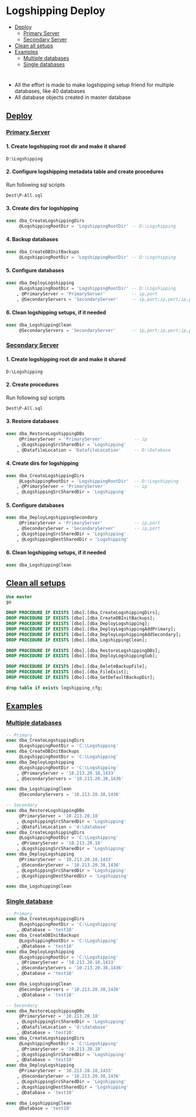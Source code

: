 # **Logshipping Deploy**

- [Deploy](#Deploy)
  - [Primary Server](#Primary-Server)
  - [Secondary Server](#Secondary-Server)
- [Clean all setups](#Clean-all-setups)
- [Examples](#Examples)
  - [Multiple databases](#Multiple-databases)
  - [Single databases](#Single-database)

#

- All the effort is made to make logshipping setup friend for multiple databases, like 40 databases
- All database objects created in master database

## [**Deploy**](#Logshipping-Deploy)

### [**Primary Server**](#Logshipping-Deploy)

#### 1. Create logshipping root dir and make it shared

    D:\Logshipping

#### 2. Configure logshipping metadata table and create procedures

Run following sql scripts

    Dest\P-All.sql

#### 3. Create dirs for logshipping

```sql
exec dba_CreateLogshippingDirs
     @LogshippingRootDir = 'LogshippingRootDir' -- D:\Logshipping
```

#### 4. Backup databases

```sql
exec dba_CreateDBInitBackups
     @LogshippingRootDir = 'LogshippingRootDir' -- D:\Logshipping
```

#### 5. Configure databases

```sql
exec dba_DeployLogshipping
     @LogshippingRootDir = 'LogshippingRootDir' -- D:\Logshipping
    , @PrimaryServer = 'PrimaryServer'          -- ip,port
    , @SecondaryServers = 'SecondaryServer'     -- ip,port;ip,port;ip,port
```

#### 6. Clean logshipping setups, if it needed

```sql
exec dba_LogshippingClean
     @SecondaryServers = 'SecondaryServer'      -- ip,port;ip,port;ip,port
```

### [**Secondary Server**](#Logshipping-Deploy)

#### 1. Create logshipping root dir and make it shared

    D:\Logshipping

#### 2. Create procedures

Run following sql scripts

    Dest\P-All.sql

#### 3. Restore databases

```sql
exec dba_RestoreLogshippingDBs
     @PrimaryServer = 'PrimaryServer'            -- ip
    , @LogshippingSrcSharedDir = 'Logshipping'
    , @DatafileLocation = 'DatafileLocation'     -- D:\Database
```

#### 4. Create dirs for logshipping

```sql
exec dba_CreateLogshippingDirs
     @LogshippingRootDir = 'LogshippingRootDir'  -- D:\Logshipping
    , @PrimaryServer = 'PrimaryServer'           -- ip
    , @LogshippingSrcSharedDir = 'Logshipping'
```

#### 5. Configure databases

```sql
exec dba_DeployLogshippingSecondary
     @PrimaryServer = 'PrimaryServer'            -- ip,port
    , @SecondaryServer = 'SecondaryServer'       -- ip,port
    , @LogshippingSrcSharedDir = 'Logshipping'
    , @LogshippingDestSharedDir = 'Logshipping'
```

#### 6. Clean logshipping setups, if it needed

```sql
exec dba_LogshippingClean
```

## [**Clean all setups**](#Logshipping-Deploy)

```sql
Use master
go

DROP PROCEDURE IF EXISTS [dbo].[dba_CreateLogshippingDirs];
DROP PROCEDURE IF EXISTS [dbo].[dba_CreateDBInitBackups];
DROP PROCEDURE IF EXISTS [dbo].[dba_DeployLogshipping];
DROP PROCEDURE IF EXISTS [dbo].[dba_DeployLogshippingAddPrimary];
DROP PROCEDURE IF EXISTS [dbo].[dba_DeployLogshippingAddSecondary];
DROP PROCEDURE IF EXISTS [dbo].[dba_LogshippingClean];

DROP PROCEDURE IF EXISTS [dbo].[dba_RestoreLogshippingDBs];
DROP PROCEDURE IF EXISTS [dbo].[dba_DeployLogshippingSub];

DROP PROCEDURE IF EXISTS [dbo].[dba_DeleteBackupFile];
DROP PROCEDURE IF EXISTS [dbo].[dba_FileExist];
DROP PROCEDURE IF EXISTS [dbo].[dba_GetDefaultBackupDir];

drop table if exists logshipping_cfg;
```

## [**Examples**](#Logshipping-Deploy)

### [**Multiple databases**](#Logshipping-Deploy)

```sql
-- Primary
exec dba_CreateLogshippingDirs
     @LogshippingRootDir = 'C:\Logshipping'
exec dba_CreateDBInitBackups
     @LogshippingRootDir = 'C:\Logshipping'
exec dba_DeployLogshipping
     @LogshippingRootDir = 'C:\Logshipping'
    , @PrimaryServer = '10.213.20.18,1433'
    , @SecondaryServers = '10.213.20.38,1436'

exec dba_LogshippingClean
     @SecondaryServers = '10.213.20.38,1436'

-- Secondary
exec dba_RestoreLogshippingDBs
     @PrimaryServer = '10.213.20.18'
    , @LogshippingSrcSharedDir = 'Logshipping'
    , @DatafileLocation = 'd:\database'
exec dba_CreateLogshippingDirs
     @LogshippingRootDir = 'C:\Logshipping'
    , @PrimaryServer = '10.213.20.18'
    , @LogshippingSrcSharedDir = 'Logshipping'
exec dba_DeployLogshipping
     @PrimaryServer = '10.213.20.18,1433'
    , @SecondaryServer = '10.213.20.38,1436'
    , @LogshippingSrcSharedDir = 'Logshipping'
    , @LogshippingDestSharedDir = 'Logshipping'

exec dba_LogshippingClean
```

### [**Single database**](#Logshipping-Deploy)

```sql
-- Primary
exec dba_CreateLogshippingDirs
     @LogshippingRootDir = 'C:\Logshipping'
    , @Database = 'test10'
exec dba_CreateDBInitBackups
     @LogshippingRootDir = 'C:\Logshipping'
    , @Database = 'test10'
exec dba_DeployLogshipping
     @LogshippingRootDir = 'C:\Logshipping'
    , @PrimaryServer = '10.213.20.18,1433'
    , @SecondaryServers = '10.213.20.38,1436'
    , @Database = 'test10'

exec dba_LogshippingClean
     @SecondaryServers = '10.213.20.38,1436'
    , @Database = 'test10'

-- Secondary
exec dba_RestoreLogshippingDBs
     @PrimaryServer = '10.213.20.18'
    , @LogshippingSrcSharedDir = 'Logshipping'
    , @DatafileLocation = 'd:\database'
    , @Database = 'test10'
exec dba_CreateLogshippingDirs
     @LogshippingRootDir = 'C:\Logshipping'
    , @PrimaryServer = '10.213.20.18'
    , @LogshippingSrcSharedDir = 'Logshipping'
    , @Database = 'test10'
exec dba_DeployLogshipping
     @PrimaryServer = '10.213.20.18,1433'
    , @SecondaryServer = '10.213.20.38,1436'
    , @LogshippingSrcSharedDir = 'Logshipping'
    , @LogshippingDestSharedDir = 'Logshipping'
    , @Database = 'test10'

exec dba_LogshippingClean
     @Database = 'test10'
```
